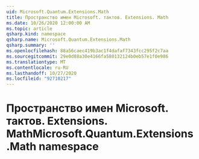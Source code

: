 ```yaml
---
uid: Microsoft.Quantum.Extensions.Math
title: Пространство имен Microsoft. тактов. Extensions. Math
ms.date: 10/26/2020 12:00:00 AM
ms.topic: article
qsharp.kind: namespace
qsharp.name: Microsoft.Quantum.Extensions.Math
qsharp.summary: ''
ms.openlocfilehash: 88a56caec419b3ac1f4dafaf7343fcc295f2c7aa
ms.sourcegitcommit: 29e0d88a30e4166fa580132124b0eb57e1f0e986
ms.translationtype: MT
ms.contentlocale: ru-RU
ms.lasthandoff: 10/27/2020
ms.locfileid: "92710217"
---
```

# <a name="microsoftquantumextensionsmath-namespace"></a><span data-ttu-id="03992-102">Пространство имен Microsoft. тактов. Extensions. Math</span><span class="sxs-lookup"><span data-stu-id="03992-102">Microsoft.Quantum.Extensions.Math namespace</span></span>



